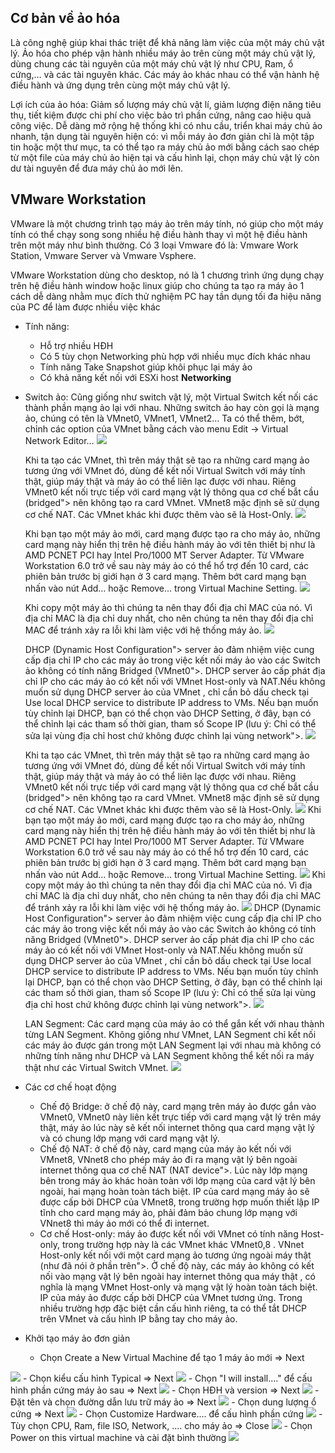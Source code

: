 ## Cơ bản về ảo hóa

  Là công nghệ giúp khai thác triệt để khả năng làm việc của một máy chủ vật lý. Ảo hóa cho phép vận hành nhiều máy ảo trên cùng một máy chủ vật lý, dùng chung các tài nguyên của một máy chủ vật lý như CPU, Ram, ổ cứng,… và các tài nguyên khác. Các máy ảo khác nhau có thể vận hành hệ điều hành và ứng dụng trên cùng một máy chủ vật lý.

  Lợi ích của ảo hóa: Giảm số lượng máy chủ vật lí, giảm lượng điện năng tiêu thụ, tiết kiệm được chi phí cho việc bảo trì phần cứng, nâng cao hiệu quả công việc. Dễ dàng mở rộng hệ thống khi có nhu cầu, triển khai máy chủ ảo nhanh, tận dụng tài nguyên hiện có: vì mỗi máy ảo đơn giản chỉ là một tập tin hoặc một thư mục, ta có thể tạo ra máy chủ ảo mới bằng cách sao chép từ một file của máy chủ ảo hiện tại và cấu hình lại, chọn máy chủ vật lý còn dư tài nguyên để đưa máy chủ ảo mới lên.

## VMware Workstation

  VMware là một chương trình tạo máy ảo trên máy tính, nó giúp cho một máy tính có thể chạy song song nhiều hệ điều hành thay vì một hệ điều hành trên một máy như bình thường. Có 3 loại Vmware đó là: Vmware Work Station, Vmware Server và Vmware Vsphere.
  
  VMware Workstation dùng cho desktop, nó là 1 chương trình ứng dụng chạy trên hệ điều hành window hoặc linux giúp cho chúng ta tạo ra máy ảo 1 cách dễ dàng nhằm mục đích thử nghiệm PC hay tần dụng tối đa hiệu năng của PC để làm được nhiều việc khác
  
  - Tính năng:
    - Hỗ trợ nhiều HĐH 
    - Có 5 tùy chọn Networking phù hợp với nhiều mục đích khác nhau 
    - Tính năng Take Snapshot giúp khôi phục lại máy ảo 
    - Có khả năng kết nối với ESXi host 
  **Networking**
  - Switch ảo:
    Cũng giống như switch vật lý, một Virtual Switch kết nối các thành phần mạng ảo lại với nhau. Những  switch ảo hay còn gọi là mạng ảo, chúng có tên là VMnet0, VMnet1, VMnet2… Ta có thể thêm, bớt, chỉnh các option của VMnet bằng cách vào menu Edit -> Virtual Network Editor…
    <img src="https://i.imgur.com/09k5xqU.png">

    Khi ta tạo các VMnet, thì trên máy thật sẽ tạo ra những card mạng ảo tương ứng với VMnet đó, dùng để kết nối Virtual Switch với máy tính thật, giúp máy thật và máy ảo có thể liên lạc được với nhau. Riêng VMnet0 kết nối trực tiếp với card mạng vật lý thông qua cơ chế bắt cầu (bridged"> nên không tạo ra card VMnet. VMnet8 mặc định sẽ sử dụng cơ chế NAT. Các VMnet khác khi được thêm vào sẽ là Host-Only.
    <img src="https://i.imgur.com/ECkNWQm.png">

    Khi bạn tạo một máy ảo mới, card mạng được tạo ra cho máy ảo, những card mạng này hiển thị trên hệ điều hành máy ảo với tên thiết bị như là AMD PCNET PCI hay Intel Pro/1000 MT Server Adapter. Từ VMware Workstation 6.0 trở về sau này máy ảo có thể hổ trợ đến 10 card, các phiên bản trước bị giới hạn ở 3 card mạng. Thêm bớt card mạng bạn nhấn vào nút Add… hoặc Remove… trong Virtual Machine Setting.
    <img src="https://i.imgur.com/65GDZoz.png">

    Khi copy một máy ảo thì chúng ta nên thay đổi địa chỉ MAC của nó. Vì địa chỉ MAC là địa chỉ duy nhất, cho nên chúng ta nên thay đổi địa chỉ MAC để tránh xảy ra lỗi khi làm việc với hệ thống máy ảo.
    <img src="https://i.imgur.com/mp7bpzd.png">

    DHCP (Dynamic Host Configuration"> server ảo đảm nhiệm việc cung cấp địa chỉ IP cho các máy ảo trong việc kết nối máy ảo vào các Switch ảo không có tính năng Bridged (VMnet0">.  DHCP  server ảo cấp phát địa chỉ IP cho các máy ảo có kết nối với VMnet Host-only và NAT.Nếu không muốn sử dụng  DHCP server ảo của VMnet , chỉ cần bỏ dấu check tại Use local DHCP service to distribute IP address to VMs. Nếu bạn muốn tùy chỉnh lại DHCP,  bạn có thể chọn vào DHCP Setting, ở đây, bạn có thể chỉnh lại các tham số thời gian, tham số Scope IP (lưu ý: Chỉ có thể sửa lại vùng địa chỉ host chứ không được chỉnh lại vùng network">.
    <img src="https://i.imgur.com/NNz279m.png">

    Khi ta tạo các VMnet, thì trên máy thật sẽ tạo ra những card mạng ảo tương ứng với VMnet đó, dùng để kết nối Virtual Switch với máy tính thật, giúp máy thật và máy ảo có thể liên lạc được với nhau. Riêng VMnet0 kết nối trực tiếp với card mạng vật lý thông qua cơ chế bắt cầu (bridged"> nên không tạo ra card VMnet. VMnet8 mặc định sẽ sử dụng cơ chế NAT. Các VMnet khác khi được thêm vào sẽ là Host-Only.
    <img src="https://i.imgur.com/ECkNWQm.png">
    Khi bạn tạo một máy ảo mới, card mạng được tạo ra cho máy ảo, những card mạng này hiển thị trên hệ điều hành máy ảo với tên thiết bị như là AMD PCNET PCI hay Intel Pro/1000 MT Server Adapter. Từ VMware Workstation 6.0 trở về sau này máy ảo có thể hổ trợ đến 10 card, các phiên bản trước bị giới hạn ở 3 card mạng. Thêm bớt card mạng bạn nhấn vào nút Add… hoặc Remove… trong Virtual Machine Setting.
    <img src="https://i.imgur.com/65GDZoz.png">
    Khi copy một máy ảo thì chúng ta nên thay đổi địa chỉ MAC của nó. Vì địa chỉ MAC là địa chỉ duy nhất, cho nên chúng ta nên thay đổi địa chỉ MAC để tránh xảy ra lỗi khi làm việc với hệ thống máy ảo.
    <img src="https://i.imgur.com/mp7bpzd.png">
    DHCP (Dynamic Host Configuration"> server ảo đảm nhiệm việc cung cấp địa chỉ IP cho các máy ảo trong việc kết nối máy ảo vào các Switch ảo không có tính năng Bridged (VMnet0">.  DHCP  server ảo cấp phát địa chỉ IP cho các máy ảo có kết nối với VMnet Host-only và NAT.Nếu không muốn sử dụng  DHCP server ảo của VMnet , chỉ cần bỏ dấu check tại Use local DHCP service to distribute IP address to VMs. Nếu bạn muốn tùy chỉnh lại DHCP,  bạn có thể chọn vào DHCP Setting, ở đây, bạn có thể chỉnh lại các tham số thời gian, tham số Scope IP (lưu ý: Chỉ có thể sửa lại vùng địa chỉ host chứ không được chỉnh lại vùng network">.
    <img src="https://i.imgur.com/NNz279m.png">

    LAN Segment: Các card mạng của máy ảo có thể gắn kết với nhau thành từng LAN Segment. Không giống như VMnet, LAN Segment chỉ kết nối các máy ảo được gán trong một LAN Segment lại với nhau mà không có những tính năng như DHCP và LAN Segment không thể kết nối ra máy thật như các Virtual Switch VMnet.
    <img src="https://i.imgur.com/cnSQL6K.png">
    
  - Các cơ chế hoạt động
    - Chế độ Bridge: ở chế độ này, card mạng trên máy ảo được gắn vào VMnet0, VMnet0 này liên kết trực tiếp với card mạng vật lý trên máy thật, máy ảo lúc này sẽ kết nối internet thông qua  card mạng vật lý và có chung lớp mạng với card mạng vật lý.
    - Chế độ NAT: ở chế độ này, card mạng của máy ảo kết nối với VMnet8, VNnet8 cho phép máy ảo đi ra mạng vật lý bên ngoài internet thông qua cơ chế NAT (NAT device">. Lúc này lớp mạng bên trong máy ảo khác hoàn toàn với lớp mạng của card vật lý bên ngoài, hai mạng hoàn toàn tách biệt. IP của card mạng máy ảo sẽ được cấp bởi DHCP của VMnet8, trong trường hợp muốn thiết lập IP tĩnh cho card mạng máy ảo, phải đảm bảo chung lớp mạng với VNnet8 thì máy ảo mới có thể đi internet.
    - Cơ chế Host-only:  máy ảo được kết nối với VMnet có tính năng Host-only, trong trường hợp này là các VMnet khác VMnet0,8 . VNnet Host-only kết nối với  một card mạng ảo tương ứng ngoài máy thật (như đã nói ở phần trên">. Ở chế độ này, các máy ảo không có kết nối vào mạng vật lý bên ngoài hay internet thông qua máy thật , có nghĩa là mạng VMnet Host-only và mạng vật lý hoàn toàn tách biệt. IP của máy ảo được cấp bởi DHCP của VMnet tương ứng. Trong nhiều trường hợp đặc biệt cần cấu hình riêng, ta có thể tắt DHCP trên VMnet và cấu hình IP bằng tay cho máy ảo.


  - Khởi tạo máy ảo đơn giản
    - Chọn Create a New Virtual Machine để tạo 1 máy ảo mới  => Next
<img src="https://i.imgur.com/FPycKzn.png">
    - Chọn kiểu cấu hình Typical => Next
<img src="https://i.imgur.com/zkcVweZ.png">
    - Chọn "I will install...." để cấu hình phần cứng máy ảo sau   => Next
<img src="https://i.imgur.com/LtsESvU.png">
    - Chọn HĐH và version    => Next
<img src="https://i.imgur.com/nGv2LZK.png">
    - Đặt tên và chọn đường dẫn lưu trữ máy ảo   => Next
<img src="https://i.imgur.com/0fkLEiv.png">
    - Chọn dung lượng ổ cứng   => Next
<img src="https://i.imgur.com/NIM1dvU.png">
    - Chọn Customize Hardware.... để cấu hình phần cứng  
<img src="https://i.imgur.com/dP3LeXi.png">
    - Tùy chọn CPU, Ram, file ISO, Network, .... cho máy ảo    => Close
<img src="https://i.imgur.com/gHCHwxf.png">
    - Chọn Power on this virtual machine và cài đặt bình thường
<img src="https://i.imgur.com/S4wXOFb.png">
  
